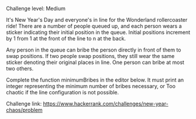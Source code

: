 Challenge level: Medium

It's New Year's Day and everyone's in line for the Wonderland rollercoaster ride! There are a number of people queued up, and each person wears a sticker indicating their initial position in the queue. Initial positions increment by 1 from 1 at the front of the line to n at the back.

Any person in the queue can bribe the person directly in front of them to swap positions. If two people swap positions, they still wear the same sticker denoting their original places in line. One person can bribe at most two others.

Complete the function minimumBribes in the editor below. It must print an integer representing the minimum number of bribes necessary, or Too chaotic if the line configuration is not possible.

Challenge link: https://www.hackerrank.com/challenges/new-year-chaos/problem
